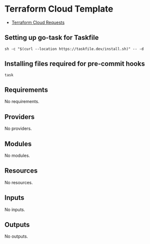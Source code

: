 # Terraform Cloud Template

- [Terraform Cloud Requests](https://github.com/SPHTech-Platform/terraform-cloud-configuration)

## Setting up go-task for Taskfile

`sh -c "$(curl --location https://taskfile.dev/install.sh)" -- -d`

## Installing files required for pre-commit hooks

`task`

<!-- BEGIN_TF_DOCS -->
## Requirements

No requirements.

## Providers

No providers.

## Modules

No modules.

## Resources

No resources.

## Inputs

No inputs.

## Outputs

No outputs.
<!-- END_TF_DOCS -->
